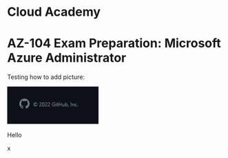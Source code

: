 # Cloud Academy 
# AZ-104 Exam Preparation: Microsoft Azure Administrator

Testing how to add picture:

![](images/randomimage.PNG)


Hello 

x
